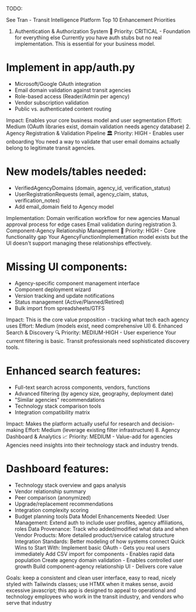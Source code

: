 TODO:

See Tran - Transit Intelligence Platform
Top 10 Enhancement Priorities
1. Authentication & Authorization System 🔐
Priority: CRITICAL - Foundation for everything else
Currently you have auth stubs but no real implementation. This is essential for your business model.
# Implement in app/auth.py
- Microsoft/Google OAuth integration
- Email domain validation against transit agencies
- Role-based access (Reader/Admin per agency)
- Vendor subscription validation
- Public vs. authenticated content routing

Impact: Enables your core business model and user segmentation Effort: Medium (OAuth libraries exist, domain validation needs agency database)
2. Agency Registration & Validation Pipeline 🏛️
Priority: HIGH - Enables user onboarding
You need a way to validate that user email domains actually belong to legitimate transit agencies.
# New models/tables needed:
- VerifiedAgencyDomains (domain, agency_id, verification_status)
- UserRegistrationRequests (email, agency_claim, status, verification_notes)
- Add email_domain field to Agency model

Implementation:
Domain verification workflow for new agencies
Manual approval process for edge cases
Email validation during registration
3. Component-Agency Relationship Management 🔧
Priority: HIGH - Core functionality gap
Your AgencyFunctionImplementation model exists but the UI doesn't support managing these relationships effectively.
# Missing UI components:
- Agency-specific component management interface
- Component deployment wizard
- Version tracking and update notifications
- Status management (Active/Planned/Retired)
- Bulk import from spreadsheets/GTFS

Impact: This is the core value proposition - tracking what tech each agency uses Effort: Medium (models exist, need comprehensive UI)
6. Enhanced Search & Discovery 🔍
Priority: MEDIUM-HIGH - User experience
Your current filtering is basic. Transit professionals need sophisticated discovery tools.
# Enhanced search features:
- Full-text search across components, vendors, functions
- Advanced filtering (by agency size, geography, deployment date)
- "Similar agencies" recommendations
- Technology stack comparison tools
- Integration compatibility matrix

Impact: Makes the platform actually useful for research and decision-making Effort: Medium (leverage existing filter infrastructure)
8. Agency Dashboard & Analytics 📈
Priority: MEDIUM - Value-add for agencies
Agencies need insights into their technology stack and industry trends.
# Dashboard features:
- Technology stack overview and gaps analysis
- Vendor relationship summary
- Peer comparison (anonymized)
- Upgrade/replacement recommendations
- Integration complexity scoring
- Budget planning tools
Data Model Enhancements Needed:
User Management: Extend auth to include user profiles, agency affiliations, roles
Data Provenance: Track who added/modified what data and when
Vendor Products: More detailed product/service catalog structure
Integration Standards: Better modeling of how systems connect
Quick Wins to Start With:
Implement basic OAuth - Gets you real users immediately
Add CSV import for components - Enables rapid data population
Create agency domain validation - Enables controlled user growth
Build component-agency relationship UI - Delivers core value


Goals: keep a consistent and clean user interface, easy to read, nicely styled with Tailwinds classes;
use HTMX when it makes sense, avoid excessive javascript; this app is designed to appeal to operational and technology employees who work in the transit industry, and vendors who serve that industry

